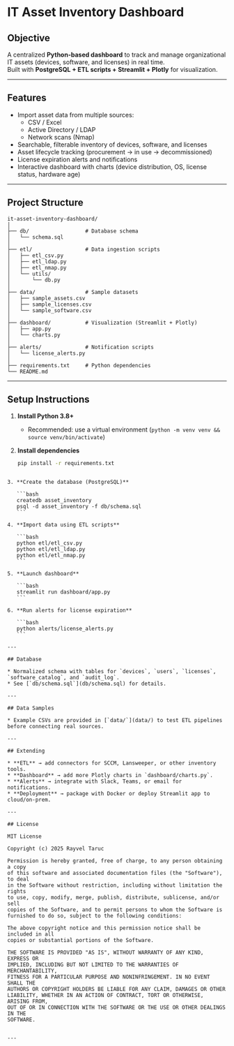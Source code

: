 # IT Asset Inventory Dashboard

## Objective
A centralized **Python-based dashboard** to track and manage organizational IT assets (devices, software, and licenses) in real time.  
Built with **PostgreSQL + ETL scripts + Streamlit + Plotly** for visualization.

---

## Features
- Import asset data from multiple sources:
  - CSV / Excel
  - Active Directory / LDAP
  - Network scans (Nmap)
- Searchable, filterable inventory of devices, software, and licenses
- Asset lifecycle tracking (procurement → in use → decommissioned)
- License expiration alerts and notifications
- Interactive dashboard with charts (device distribution, OS, license status, hardware age)

---

## Project Structure

```
it-asset-inventory-dashboard/
│
├── db/                  # Database schema
│   └── schema.sql
│
├── etl/                 # Data ingestion scripts
│   ├── etl_csv.py
│   ├── etl_ldap.py
│   ├── etl_nmap.py
│   └── utils/
│       └── db.py
│
├── data/                # Sample datasets
│   ├── sample_assets.csv
│   ├── sample_licenses.csv
│   └── sample_software.csv
│
├── dashboard/           # Visualization (Streamlit + Plotly)
│   ├── app.py
│   └── charts.py
│
├── alerts/              # Notification scripts
│   └── license_alerts.py
│
├── requirements.txt     # Python dependencies
└── README.md
```
---

## Setup Instructions

1. **Install Python 3.8+**
   - Recommended: use a virtual environment (`python -m venv venv && source venv/bin/activate`)

2. **Install dependencies**
   ```bash
   pip install -r requirements.txt
````

3. **Create the database (PostgreSQL)**

   ```bash
   createdb asset_inventory
   psql -d asset_inventory -f db/schema.sql
   ```

4. **Import data using ETL scripts**

   ```bash
   python etl/etl_csv.py
   python etl/etl_ldap.py
   python etl/etl_nmap.py
   ```

5. **Launch dashboard**

   ```bash
   streamlit run dashboard/app.py
   ```

6. **Run alerts for license expiration**

   ```bash
   python alerts/license_alerts.py
   ```

---

## Database

* Normalized schema with tables for `devices`, `users`, `licenses`, `software_catalog`, and `audit_log`.
* See [`db/schema.sql`](db/schema.sql) for details.

---

## Data Samples

* Example CSVs are provided in [`data/`](data/) to test ETL pipelines before connecting real sources.

---

## Extending

* **ETL** → add connectors for SCCM, Lansweeper, or other inventory tools.
* **Dashboard** → add more Plotly charts in `dashboard/charts.py`.
* **Alerts** → integrate with Slack, Teams, or email for notifications.
* **Deployment** → package with Docker or deploy Streamlit app to cloud/on-prem.

---

## License

MIT License

Copyright (c) 2025 Rayvel Taruc

Permission is hereby granted, free of charge, to any person obtaining a copy
of this software and associated documentation files (the "Software"), to deal
in the Software without restriction, including without limitation the rights
to use, copy, modify, merge, publish, distribute, sublicense, and/or sell
copies of the Software, and to permit persons to whom the Software is
furnished to do so, subject to the following conditions:

The above copyright notice and this permission notice shall be included in all
copies or substantial portions of the Software.

THE SOFTWARE IS PROVIDED "AS IS", WITHOUT WARRANTY OF ANY KIND, EXPRESS OR
IMPLIED, INCLUDING BUT NOT LIMITED TO THE WARRANTIES OF MERCHANTABILITY,
FITNESS FOR A PARTICULAR PURPOSE AND NONINFRINGEMENT. IN NO EVENT SHALL THE
AUTHORS OR COPYRIGHT HOLDERS BE LIABLE FOR ANY CLAIM, DAMAGES OR OTHER
LIABILITY, WHETHER IN AN ACTION OF CONTRACT, TORT OR OTHERWISE, ARISING FROM,
OUT OF OR IN CONNECTION WITH THE SOFTWARE OR THE USE OR OTHER DEALINGS IN THE
SOFTWARE.


---


